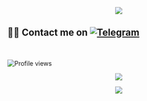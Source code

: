 <p align="center">
  <img src="https://media.giphy.com/media/FqBTvSNjNzeZG/giphy.gif">
</p>


## 🤦‍♂️ Contact me on [![Telegram](https://img.shields.io/badge/telegram-1b77FF.svg?style=for-the-badge&logo=telegram)](https://t.me/tin2mon) 
<br>

![Profile views](https://komarev.com/ghpvc/?username=tin2mon&color=blue&style=flat-square&label=Profile+Views)
<p align="center"><a href="https://github.com/tin2mon"><img src="https://github-readme-stats.vercel.app/api?username=tin2mon&show_icons=true&theme=radical"></a></p>
<p align="center"><a href="https://github.com/tin2mon"><img src="https://github-readme-stats.vercel.app/api/top-langs/?username=tin2mon&theme=radical&layout=compact"></a></p> 


